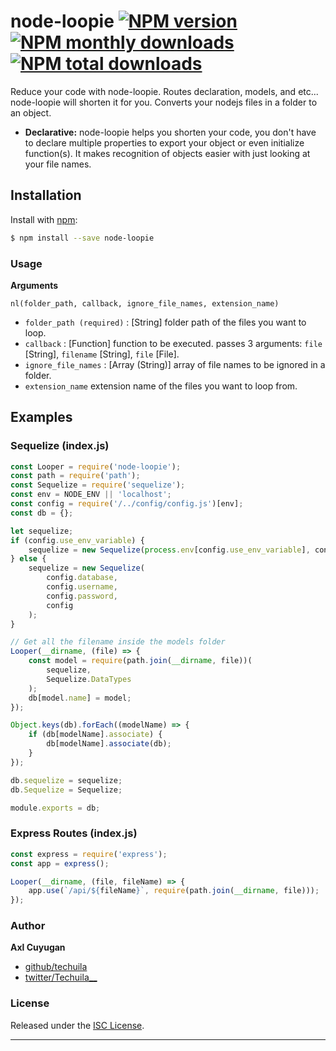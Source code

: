 # node-loopie [![NPM version](https://img.shields.io/npm/v/node-loopie.svg?style=flat)](https://www.npmjs.com/package/node-loopie) [![NPM monthly downloads](https://img.shields.io/npm/dm/node-loopie.svg?style=flat)](https://www.npmjs.com/package/node-loopiel) [![NPM total downloads](https://img.shields.io/npm/dt/node-loopie.svg?style=flat)](https://www.npmjs.com/package/node-loopie)

Reduce your code with node-loopie. Routes declaration, models, and etc... node-loopie will shorten it for you.
Converts your nodejs files in a folder to an object.

- **Declarative:** node-loopie helps you shorten your code, you don't have to declare multiple properties to export your object or even initialize function(s). It makes recognition of objects easier with just looking at your file names.

## Installation

Install with [npm](https://www.npmjs.com/):

```sh
$ npm install --save node-loopie
```

### Usage

**Arguments**

`nl(folder_path, callback, ignore_file_names, extension_name)`

- `folder_path (required)` : [String] folder path of the files you want to loop.
- `callback` : [Function] function to be executed. passes 3 arguments: `file` [String], `filename` [String], `file` [File].
- `ignore_file_names` : [Array (String)] array of file names to be ignored in a folder.
- `extension_name` extension name of the files you want to loop from.

## Examples

### Sequelize (index.js)

```js
const Looper = require('node-loopie');
const path = require('path');
const Sequelize = require('sequelize');
const env = NODE_ENV || 'localhost';
const config = require('/../config/config.js')[env];
const db = {};

let sequelize;
if (config.use_env_variable) {
	sequelize = new Sequelize(process.env[config.use_env_variable], config);
} else {
	sequelize = new Sequelize(
		config.database,
		config.username,
		config.password,
		config
	);
}

// Get all the filename inside the models folder
Looper(__dirname, (file) => {
	const model = require(path.join(__dirname, file))(
		sequelize,
		Sequelize.DataTypes
	);
	db[model.name] = model;
});

Object.keys(db).forEach((modelName) => {
	if (db[modelName].associate) {
		db[modelName].associate(db);
	}
});

db.sequelize = sequelize;
db.Sequelize = Sequelize;

module.exports = db;
```

### Express Routes (index.js)

```js
const express = require('express');
const app = express();

Looper(__dirname, (file, fileName) => {
	app.use(`/api/${fileName}`, require(path.join(__dirname, file)));
});
```

### Author

**Axl Cuyugan**

- [github/techuila](https://github.com/jonschlinkert)
- [twitter/Techuila\_\_](https://twitter.com/Techuila__)

### License

Released under the [ISC License](LICENSE).

---
